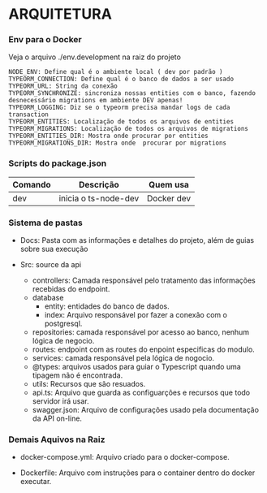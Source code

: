 ARQUITETURA
===========

### Env para o Docker

Veja o arquivo ./env.development na raiz do projeto

	NODE_ENV: Define qual é o ambiente local ( dev por padrão )
	TYPEORM_CONNECTION: Define qual é o banco de dados a ser usado
	TYPEORM_URL: String da conexão
	TYPEORM_SYNCHRONIZE: sincroniza nossas entities com o banco, fazendo desnecessário migrations em ambiente DEV apenas!
	TYPEORM_LOGGING: Diz se o typeorm precisa mandar logs de cada transaction
	TYPEORM_ENTITIES: Localização de todos os arquivos de entities
	TYPEORM_MIGRATIONS: Localização de todos os arquivos de migrations
	TYPEORM_ENTITIES_DIR: Mostra onde procurar por entities
	TYPEORM_MIGRATIONS_DIR: Mostra onde  procurar por migrations

### Scripts do package.json

|     Comando     |                   Descrição                    |               Quem usa                |
| --------------- | ---------------------------------------------- | ------------------------------------- |
| dev             | inicia o ts-node-dev                           | Docker dev                            |

### Sistema de pastas

* Docs: Pasta com as informações e detalhes do projeto, além de guias sobre sua execução

* Src: source da api
	* controllers: Camada responsável pelo tratamento das informações recebidas do endpoint.
    * database
        * entity: entidades do banco de dados.
		* index: Arquivo responsável por fazer a conexão com o postgresql.
   * repositories: camada responsável por acesso ao banco, nenhum lógica de negocio.
   * routes: endpoint com as routes do enpoint especificas do modulo.
   * services: camada responsável pela lógica de nogocio.
   * @types: arquivos usados para guiar o Typescript quando uma tipagem não é encontrada.
   * utils: Recursos que são resuados.
   * api.ts: Arquivo que guarda as configuarções e recursos que todo servidor irá usar.
   * swagger.json: Arquivo de configurações usado pela documentação da API on-line.

### Demais Aquivos na Raiz

* docker-compose.yml: Arquivo criado para o docker-compose.

* Dockerfile: Arquivo com instruções para o container dentro do docker executar.
